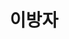 ---
layout: hubs
key: Q51029
title: 이방자
name: 이방자
image: http://commons.wikimedia.org/wiki/Special:FilePath/Yi%20Bangja.jpg
description: 대한제국의 마지막 황태자비
score: 4.021384302408099e-05
degree: 4
---